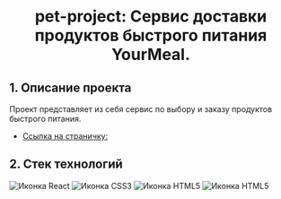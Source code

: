 <h1 align="center">pet-project: Сервис доставки продуктов быстрого питания YourMeal. </h1>

<a name="project-description"><h2>1. Описание проекта</h2></a>
Проект представляет из себя сервис по выбору и заказу продуктов быстрого питания.

* [Ссылка на страничку:  ](https://artur766.github.io/food-store/)

<a name="technologies"><h2>2. Стек технологий </h2></a>
<span>
  <img src="https://img.shields.io/badge/React-20232A?style=for-the-badge&logo=react&logoColor=61DAFB" alt="Иконка React">
  <img src="https://img.shields.io/badge/CSS3-1572B6?style=for-the-badge&logo=css3&logoColor=white" alt="Иконка CSS3">
  <img src="https://img.shields.io/badge/HTML5-E34F26?style=for-the-badge&logo=html5&logoColor=white" alt="Иконка HTML5">
   <img src="https://img.shields.io/badge/HTML5-E34F26?style=for-the-badge&logo=html5&logoColor=white" alt="Иконка HTML5">
</span>
